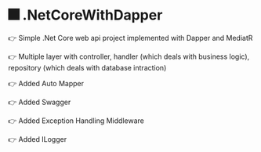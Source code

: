 # 🎆  .NetCoreWithDapper


👉  Simple .Net Core web api project implemented with Dapper and MediatR

👉  Multiple layer with controller, handler (which deals with business logic), repository (which deals with database intraction)

👉  Added Auto Mapper

👉  Added Swagger

👉  Added Exception Handling Middleware

👉  Added ILogger
